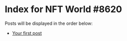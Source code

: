 # Index for NFT World #8620
Posts will be displayed in the order below:

- [Your first post](./001-first.md)

